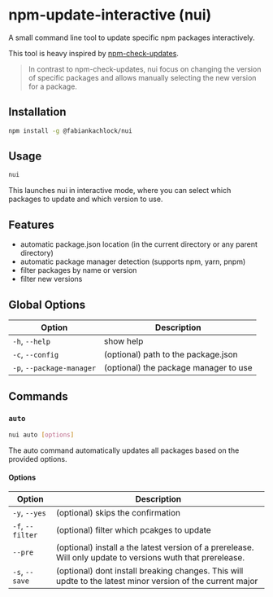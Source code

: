 # npm-update-interactive (nui)

A small command line tool to update specific npm packages interactively.

This tool is heavy inspired by [npm-check-updates](https://github.com/raineorshine/npm-check-updates).

> In contrast to npm-check-updates, nui focus on changing the version of specific packages and allows manually selecting the new version for a package.

## Installation

```bash
npm install -g @fabiankachlock/nui
```

## Usage

```bash
nui
```

This launches nui in interactive mode, where you can select which packages to update and which version to use.

## Features

- automatic package.json location (in the current directory or any parent directory)
- automatic package manager detection (supports npm, yarn, pnpm)
- filter packages by name or version
- filter new versions

## Global Options

| Option                    | Description                           |
| ------------------------- | ------------------------------------- |
| `-h`, `--help`            | show help                             |
| `-c`, `--config`          | (optional) path to the package.json   |
| `-p`, `--package-manager` | (optional) the package manager to use |

## Commands

### `auto`

```bash
nui auto [options]
```

The auto command automatically updates all packages based on the provided options.

#### Options

| Option           | Description                                                                                                 |
| ---------------- | ----------------------------------------------------------------------------------------------------------- |
| `-y`, `--yes`    | (optional) skips the confirmation                                                                           |
| `-f`, `--filter` | (optional) filter which pcakges to update                                                                   |
| `--pre`          | (optional) install a the latest version of a prerelease. Will only update to versions wuth that prerelease. |
| `-s`, `--save`   | (optional) dont install breaking changes. This will updte to the latest minor version of the current major  |
